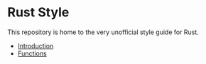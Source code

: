 # Rust Style
This repository is home to the very unofficial style guide for Rust.

* [Introduction](introduction.md)
* [Functions](functions.md)
